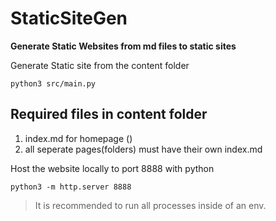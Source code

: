 # **StaticSiteGen**
**Generate Static Websites from md files to static sites**

Generate Static site from the content folder
```
python3 src/main.py
```

## Required files in content folder
1. index.md for homepage ()
2. all seperate pages(folders) must have their own index.md


Host the website locally to port 8888 with python
```
python3 -m http.server 8888
```

> It is recommended to run all processes inside of an env.
